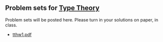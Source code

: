 ## Problem sets for [Type Theory](/typetheory/)
 Problem sets will be posted here.
 Please turn in your solutions on paper, in class.

- [tthw1.pdf](tthw1.pdf)
<!--
- [project topics](catlogtopics.pdf)
- [catloghw2.pdf](catloghw2.pdf)
- [catloghw3.pdf](catloghw3.pdf)
- [catloghw4.pdf](catloghw4.pdf)
- [project topics](catlogtopics.pdf)
-->